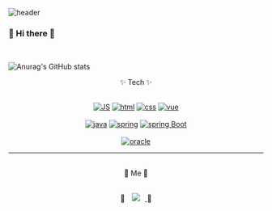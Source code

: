 ![header](https://capsule-render.vercel.app/api?type=wave&&color=ffdbe6&height=300&section=header&text=EUNJIN's&fontSize=90)

### 👋 Hi there 👋 
<br>

![Anurag's GitHub stats](https://github-readme-stats.vercel.app/api?username=eunnjin&show_icons=true&theme=buefy&count_private=true)
<!-- [![Top Langs](https://github-readme-stats.vercel.app/api/top-langs/?username=eunnjin&layout=compact)](https://github.com/anuraghazra/github-readme-stats)  -->

<div align="center">
   ✨ Tech ✨ <br><br>
   
   [![JS](https://img.shields.io/badge/JavaScript-F7DF1E?style=flat-square&logo=JavaScript&logoColor=black)]()
   [![html](https://img.shields.io/badge/Html-E34F26?style=flat-square&logo=HTML5&logoColor=fff)]()
   [![css](https://img.shields.io/badge/CSS-1572B6?style=flat-square&logo=CSS3&logoColor=fff)]()
   [![vue](https://img.shields.io/badge/Vue.js-4FC08D?style=flat-square&logo=Vue.js&logoColor=fff)]() <br><br>
   [![java](https://img.shields.io/badge/Java-007396?style=flat-square&logo=Java&logoColor=fff)]()
   [![spring](https://img.shields.io/badge/Spring-6DB33F?style=flat-square&logo=Spring&logoColor=fff)]()
   [![spring Boot](https://img.shields.io/badge/Spring_Boot-6DB33F?style=flat-square&logo=SpringBoot&logoColor=fff)]() <br><br>
   [![oracle](https://img.shields.io/badge/Oracle-F80000?style=flat-square&logo=Oracle&logoColor=fff)]() 
   
   <hr>
   
</div>  

<br>

<div align="center">
   🧸 Me 🧸 <br><br>
   
   :eyes:
<a href="https://instagram.com/bagn._.jin">
    <img 
        src="http://img.shields.io/badge/-bagn._.jin-FF8282?style=flat-square&logo=Instagram&logoColor=white&link=https://instagram.com/alpox.dev/"
        style="height : auto; margin-left : 10px; margin-right : 10px;"/>
</a>
  :eyes:
</div>

<!--
**eunnjin/eunnjin** is a ✨ _special_ ✨ repository because its `README.md` (this file) appears on your GitHub profile.

Here are some ideas to get you started:

- 🔭 I’m currently working on ...
- 🌱 I’m currently learning ...
- 👯 I’m looking to collaborate on ...
- 🤔 I’m looking for help with ...
- 💬 Ask me about ...
- 📫 How to reach me: ...
- 😄 Pronouns: ...
- ⚡ Fun fact: ...
-->

